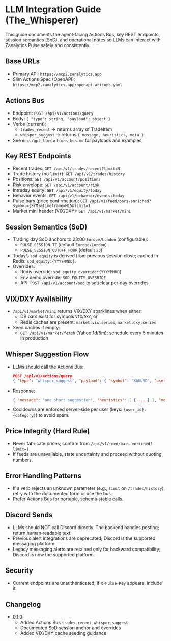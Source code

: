 # LLM Integration Guide (The_Whisperer)

This guide documents the agent‑facing Actions Bus, key REST endpoints, session semantics (SoD), and operational notes so LLMs can interact with Zanalytics Pulse safely and consistently.

## Base URLs
- Primary API: `https://mcp2.zanalytics.app`
- Slim Actions Spec (OpenAPI): `https://mcp2.zanalytics.app/openapi.actions.yaml`

## Actions Bus
- Endpoint: `POST /api/v1/actions/query`
- Body: `{ "type": string, "payload": object }`
- Verbs (current):
  - `trades_recent` → returns array of TradeItem
  - `whisper_suggest` → returns `{ message, heuristics, meta }`
- See `docs/gpt_llm/actions_bus.md` for payloads and examples.

## Key REST Endpoints
- Recent trades: `GET /api/v1/trades/recent?limit=N`
- Trade history (no `limit`): `GET /api/v1/trades/history`
- Positions: `GET /api/v1/account/positions`
- Risk envelope: `GET /api/v1/account/risk`
- Intraday equity: `GET /api/v1/equity/today`
- Behavior events: `GET /api/v1/behavior/events/today`
- Pulse bars (price confirmation): `GET /api/v1/feed/bars-enriched?symbol={SYM}&timeframe=M15&limit=1`
- Market mini header (VIX/DXY): `GET /api/v1/market/mini`

## Session Semantics (SoD)
- Trading day SoD anchors to 23:00 `Europe/London` (configurable):
  - `PULSE_SESSION_TZ` (default `Europe/London`)
  - `PULSE_SESSION_CUTOFF_HOUR` (default `23`)
- Today’s `sod_equity` is derived from previous session close; cached in Redis: `sod_equity:{YYYYMMDD}`.
- Overrides:
  - Redis override: `sod_equity_override:{YYYYMMDD}`
  - Env demo override: `SOD_EQUITY_OVERRIDE`
  - API: `POST /api/v1/account/sod` to set/clear per‑day overrides

## VIX/DXY Availability
- `/api/v1/market/mini` returns VIX/DXY sparklines when either:
  - DB bars exist for symbols `VIX`/`DXY`, or
  - Redis caches are present: `market:vix:series`, `market:dxy:series`
- Seed caches if empty:
  - `GET /api/v1/market/fetch` (Yahoo 1d/5m); schedule every 5 minutes in production

## Whisper Suggestion Flow
- LLMs should call the Actions Bus:
  ```json
  POST /api/v1/actions/query
  { "type": "whisper_suggest", "payload": { "symbol": "XAUUSD", "user_id": "local" } }
  ```
- Response:
  ```json
  { "message": "one short suggestion", "heuristics": [ { ... } ], "meta": { "user_id": "local", "symbol": "XAUUSD" } }
  ```
- Cooldowns are enforced server‑side per user (keys: `{user_id}:{category}`) to avoid spam.

## Price Integrity (Hard Rule)
- Never fabricate prices; confirm from `/api/v1/feed/bars-enriched?limit=1`.
- If feeds are unavailable, state uncertainty and proceed without quoting numbers.

## Error Handling Patterns
- If a verb rejects an unknown parameter (e.g., `limit` on `/trades/history`), retry with the documented form or use the bus.
- Prefer Actions Bus for portable, schema‑stable calls.

## Discord Sends
- LLMs should NOT call Discord directly. The backend handles posting; return human‑readable text.
- Previous alert integrations are deprecated; Discord is the supported messaging platform.
- Legacy messaging alerts are retained only for backward compatibility; Discord is now the supported platform.


## Security
- Current endpoints are unauthenticated; if `X-Pulse-Key` appears, include it.

## Changelog
- 0.1.0
  - Added Actions Bus `trades_recent`, `whisper_suggest`
  - Documented SoD session anchor and overrides
  - Added VIX/DXY cache seeding guidance

